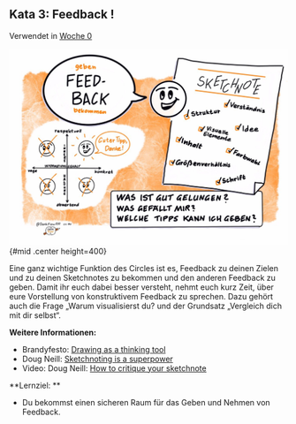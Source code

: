 ## Kata 3: Feedback !

Verwendet in [Woche 0](0410_Woche_00.md)

![Feedback by @DenkFlowRR CC-BY](sketchnotes/feedback.png){#mid .center height=400}

Eine ganz wichtige Funktion des Circles ist es, Feedback zu deinen Zielen und zu deinen Sketchnotes zu bekommen und den anderen Feedback zu geben. Damit ihr euch dabei besser versteht, nehmt euch kurz Zeit, über eure Vorstellung von konstruktivem Feedback zu sprechen. Dazu gehört auch die Frage „Warum visualisierst du? und der Grundsatz „Vergleich dich mit dir selbst“. 

**Weitere Informationen:**

- Brandyfesto: [Drawing as a thinking tool](http://www.graphicfacilitator.com/brandyfesto/Brandyfesto_112211.pdf)
- Doug Neill: [Sketchnoting is a superpower](https://www.youtube.com/watch?v=lQft0_nL9eI)
- Video: Doug Neill: [How to critique your sketchnote](https://www.youtube.com/watch?v=BPHA2-uxBto)


**Lernziel: **

- Du bekommst einen sicheren Raum für das Geben und Nehmen von Feedback.